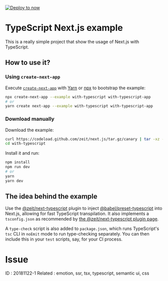 [![Deploy to now](https://deploy.now.sh/static/button.svg)](https://deploy.now.sh/?repo=https://github.com/zeit/next.js/tree/master/examples/with-typescript)

# TypeScript Next.js example

This is a really simple project that show the usage of Next.js with TypeScript.

## How to use it?

### Using `create-next-app`

Execute [`create-next-app`](https://github.com/segmentio/create-next-app) with [Yarn](https://yarnpkg.com/lang/en/docs/cli/create/) or [npx](https://github.com/zkat/npx#readme) to bootstrap the example:

```bash
npx create-next-app --example with-typescript with-typescript-app
# or
yarn create next-app --example with-typescript with-typescript-app
```

### Download manually

Download the example:

```bash
curl https://codeload.github.com/zeit/next.js/tar.gz/canary | tar -xz --strip=2 next.js-canary/examples/with-typescript
cd with-typescript
```

Install it and run:

```bash
npm install
npm run dev
# or
yarn
yarn dev
```

## The idea behind the example

Use the [@zeit/next-typescript](https://github.com/zeit/next-plugins/tree/master/packages/next-typescript) plugin to inject [@babel/preset-typescript](https://github.com/babel/babel/tree/master/packages/babel-preset-typescript) into Next.js, allowing for fast TypeScript transpilation. It also implements a `tsconfig.json` as recommended by [the @zeit/next-typescript plugin page](https://github.com/zeit/next-plugins/tree/master/packages/next-typescript/#readme).

A `type-check` script is also added to `package.json`, which runs TypeScript's `tsc` CLI in `noEmit` mode to run type-checking separately. You can then include this in your `test` scripts, say, for your CI process.

# Issue

ID : 20181122-1
Related : emotion, ssr, tsx, typescript, semantic ui, css
